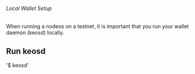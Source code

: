 ###### Local Wallet Setup

When running a nodeos on a testnet, it is important that you run your wallet daemon (keosd) locally.

## Run keosd
'$ keosd'

